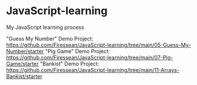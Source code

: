 # JavaScript-learning
My JavaScript learning process

"Guess My Number" Demo Project: https://github.com/Firessean/JavaScript-learning/tree/main/05-Guess-My-Number/starter
"Pig Game" Demo Project: https://github.com/Firessean/JavaScript-learning/tree/main/07-Pig-Game/starter
"Bankist" Demo Project: https://github.com/Firessean/JavaScript-learning/tree/main/11-Arrays-Bankist/starter
